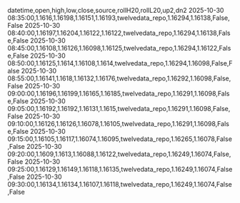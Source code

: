 datetime,open,high,low,close,source,rollH20,rollL20,up2,dn2
2025-10-30 08:35:00,1.1616,1.16198,1.16151,1.16193,twelvedata_repo,1.16294,1.16138,False,False
2025-10-30 08:40:00,1.16197,1.16204,1.16122,1.16122,twelvedata_repo,1.16294,1.16138,False,False
2025-10-30 08:45:00,1.16108,1.16126,1.16098,1.16125,twelvedata_repo,1.16294,1.16122,False,False
2025-10-30 08:50:00,1.16125,1.1614,1.16108,1.1614,twelvedata_repo,1.16294,1.16098,False,False
2025-10-30 08:55:00,1.16141,1.1618,1.16132,1.16176,twelvedata_repo,1.16292,1.16098,False,False
2025-10-30 09:00:00,1.16196,1.16199,1.16165,1.16185,twelvedata_repo,1.16291,1.16098,False,False
2025-10-30 09:05:00,1.16192,1.16192,1.16131,1.1615,twelvedata_repo,1.16291,1.16098,False,False
2025-10-30 09:10:00,1.16126,1.16126,1.16078,1.16105,twelvedata_repo,1.16291,1.16098,False,False
2025-10-30 09:15:00,1.16105,1.16117,1.16074,1.16095,twelvedata_repo,1.16265,1.16078,False,False
2025-10-30 09:20:00,1.1609,1.1613,1.16088,1.16122,twelvedata_repo,1.16249,1.16074,False,False
2025-10-30 09:25:00,1.16129,1.16149,1.16118,1.16135,twelvedata_repo,1.16249,1.16074,False,False
2025-10-30 09:30:00,1.16134,1.16134,1.16107,1.16118,twelvedata_repo,1.16249,1.16074,False,False
